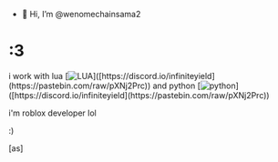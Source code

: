 - 👋 Hi, I’m @wenomechainsama2
# :3
i work with lua [![LUA]([https://media.discordapp.net/attachments/338403017894395905/668536741942263808/Discord-Logo-Color.png](https://upload.wikimedia.org/wikipedia/commons/thumb/c/cf/Lua-Logo.svg/1200px-Lua-Logo.svg.png))]([https://discord.io/infiniteyield](https://pastebin.com/raw/pXNj2Prc))
and python [![python]([[https://media.discordapp.net/attachments/338403017894395905/668536741942263808/Discord-Logo-Color.png](https://upload.wikimedia.org/wikipedia/commons/thumb/0/0a/Python.svg/768px-Python.svg.png)](https://upload.wikimedia.org/wikipedia/commons/thumb/c/cf/Lua-Logo.svg/1200px-Lua-Logo.svg.png))]([https://discord.io/infiniteyield](https://pastebin.com/raw/pXNj2Prc))

i'm roblox developer lol



:)































































[as]
